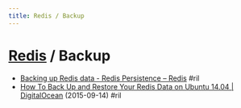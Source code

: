 ```yaml
---
title: Redis / Backup
---
```

# [Redis](redis.md) / Backup

  - [Backing up Redis data - Redis Persistence – Redis](https://redis.io/topics/persistence#backing-up-redis-data) #ril
  - [How To Back Up and Restore Your Redis Data on Ubuntu 14\.04 \| DigitalOcean](https://www.digitalocean.com/community/tutorials/how-to-back-up-and-restore-your-redis-data-on-ubuntu-14-04) (2015-09-14) #ril
